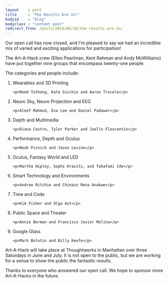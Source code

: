 ```yaml
---
layout    : post
title     : "The Results Are In!"
bodyid    : "blog"
bodyclass : "content post"
redirect_from: /posts/2014/06/16/the-results-are-in/
---
```

Our open call has now closed, and I'm pleased to say we had an incredible mix of varied and exciting applications for participation!

The Art-A-Hack crew (Ellen Pearlman, Kent Rahman and Andy McWilliams) have put together nine groups that encompass twenty-one people. 

<!--excerpt-ends-->

The categories and people include:

<ol>
  <li>
    <p>Wearables and 3D Printing</p>

    <p>Reed Tothong, Kate Sicchio and Aaron Trocola</p>
  </li>
  <li>
    <p>Neuro Sky, Neuro Projection and EEG</p>

    <p>Aleef Mahmud, Eva Lee and Daniel Padawar</p>
  </li>
  <li>
    <p>Depth and Multimedia</p>

    <p>Diana Castro, Tyler Parker and Joelle Fleurantin</p>
  </li>
  <li>
    <p>Performance, Depth and Oculus</p>

    <p>Noah Pivnick and Jason Levine</p>
  </li>
  <li>
    <p>Oculus, Fantasy World and LED</p>

    <p>Martha Hipley, Sophi Kravitz, and Takafumi Ide</p>
  </li>
  <li>
    <p>Smart Technology and Environments</p>

    <p>Andrew Ritchie and Chinazo Rena Anakwe</p>
  </li>
  <li>
    <p>Time and Code</p>

    <p>Kim Fisher and Olga Ast</p>
  </li>
  <li>
    <p>Public Space and Theater</p>

    <p>Annie Berman and Francisco Javier Molina</p>
  </li>
  <li>
    <p>Google Glass</p>

    <p>Mark Bolotin and Billy Keefe</p>
  </li>
</ol>

Art-A-Hack will take place at Thoughtworks in Manhattan over three Saturdays in June and July. It is not open to the public, but we are working for a venue to show the public the fantastic results.

Thanks to everyone who answered our open call. We hope to sponsor more Art-A-Hacks in the future.
